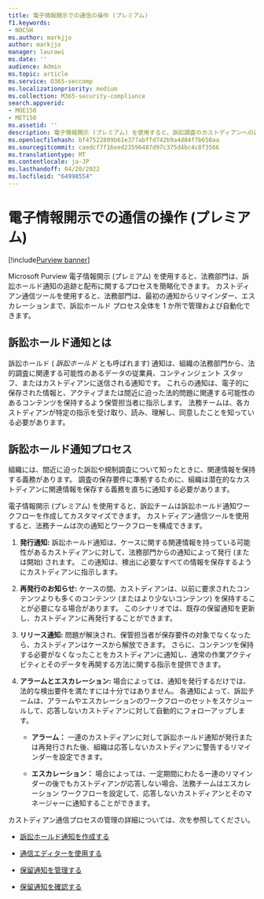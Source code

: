 ```yaml
---
title: 電子情報開示での通信の操作 (プレミアム)
f1.keywords:
- NOCSH
ms.author: markjjo
author: markjjo
manager: laurawi
ms.date: ''
audience: Admin
ms.topic: article
ms.service: O365-seccomp
ms.localizationpriority: medium
ms.collection: M365-security-compliance
search.appverid:
- MOE150
- MET150
ms.assetid: ''
description: 電子情報開示 (プレミアム) を使用すると、訴訟調査のカストディアンへの通知に関する訴訟ホールド通知ワークフローを簡単に管理できます。
ms.openlocfilehash: bf47522809b61e377abffd742b9a4d84f7b650aa
ms.sourcegitcommit: caedcf7f16eed23596487d97c375d4bc4c8f3566
ms.translationtype: MT
ms.contentlocale: ja-JP
ms.lasthandoff: 04/20/2022
ms.locfileid: "64998554"
---
```

# <a name="work-with-communications-in-ediscovery-premium"></a>電子情報開示での通信の操作 (プレミアム)

[!include[Purview banner](../includes/purview-rebrand-banner.md)]

Microsoft Purview 電子情報開示 (プレミアム) を使用すると、法務部門は、訴訟ホールド通知の追跡と配布に関するプロセスを簡略化できます。 カストディアン通信ツールを使用すると、法務部門は、最初の通知からリマインダー、エスカレーションまで、訴訟ホールド プロセス全体を 1 か所で管理および自動化できます。

## <a name="what-is-a-legal-hold-notification"></a>訴訟ホールド通知とは

訴訟ホールド ( *訴訟ホールド* とも呼ばれます) 通知は、組織の法務部門から、法的調査に関連する可能性のあるデータの従業員、コンティンジェント スタッフ、またはカストディアンに送信される通知です。 これらの通知は、電子的に保存された情報と、アクティブまたは間近に迫った法的問題に関連する可能性のあるコンテンツを保持するよう保管担当者に指示します。 法務チームは、各カストディアンが特定の指示を受け取り、読み、理解し、同意したことを知っている必要があります。

## <a name="the-legal-hold-notification-process"></a>訴訟ホールド通知プロセス

組織には、間近に迫った訴訟や規制調査について知ったときに、関連情報を保持する義務があります。 調査の保存要件に準拠するために、組織は潜在的なカストディアンに関連情報を保存する義務を直ちに通知する必要があります。

電子情報開示 (プレミアム) を使用すると、訴訟チームは訴訟ホールド通知ワークフローを作成してカスタマイズできます。 カストディアン通信ツールを使用すると、法務チームは次の通知とワークフローを構成できます。

1. **発行通知:** 訴訟ホールド通知は、ケースに関する関連情報を持っている可能性があるカストディアンに対して、法務部門からの通知によって発行 (または開始) されます。 この通知は、検出に必要なすべての情報を保存するようにカストディアンに指示します。

2. **再発行のお知らせ:** ケースの間、カストディアンは、以前に要求されたコンテンツよりも多くのコンテンツ (またはより少ないコンテンツ) を保持することが必要になる場合があります。 このシナリオでは、既存の保留通知を更新し、カストディアンに再発行することができます。

3. **リリース通知:** 問題が解決され、保管担当者が保存要件の対象でなくなったら、カストディアンはケースから解放できます。 さらに、コンテンツを保持する必要がなくなったことをカストディアンに通知し、通常の作業アクティビティとそのデータを再開する方法に関する指示を提供できます。

4. **アラームとエスカレーション:** 場合によっては、通知を発行するだけでは、法的な検出要件を満たすには十分ではありません。 各通知によって、訴訟チームは、アラームやエスカレーションのワークフローのセットをスケジュールして、応答しないカストディアンに対して自動的にフォローアップします。

   - **アラーム：** 一連のカストディアンに対して訴訟ホールド通知が発行または再発行された後、組織は応答しないカストディアンに警告するリマインダーを設定できます。

   - **エスカレーション：** 場合によっては、一定期間にわたる一連のリマインダーの後でもカストディアンが応答しない場合、法務チームはエスカレーション ワークフローを設定して、応答しないカストディアンとそのマネージャーに通知することができます。

カストディアン通信プロセスの管理の詳細については、次を参照してください。 

- [訴訟ホールド通知を作成する](create-hold-notification.md)

- [通信エディターを使用する](using-communications-editor.md)

- [保留通知を管理する](manage-hold-notification.md)

- [保留通知を確認する](acknowledge-hold-notification.md)
